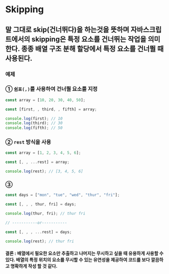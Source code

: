 # **Skipping**

## 말 그대로 skip(건너뛰다)을 하는것을 뜻하며 자바스크립트에서의 skipping은 특정 요소를 건너뛰는 작업을 의미한다. 종종 배열 구조 분해 할당에서 특정 요소를 건너뛸 때 사용된다.

### 예제

### ① `쉼표(,)`를 사용하여 건너뛸 요소를 지정

```javascript
const array = [10, 20, 30, 40, 50];

const [first, , third, , fifth] = array;

console.log(first); // 10
console.log(third); // 30
console.log(fifth); // 50
```

### ② `rest` 방식을 사용

```javascript
const array = [1, 2, 3, 4, 5, 6];

const [, , ...rest] = array;

console.log(rest); // [3, 4, 5, 6]
```

### ③

```javascript
const days = ["mon", "tue", "wed", "thur", "fri"];

const [, , , thur, fri] = days;

console.log(thur, fri); // thur fri

// -----------or-----------

const [, , , ...rest] = days;

console.log(rest); // thur fri
```

#### 결론 : 배열에서 필요한 요소만 추출하고 나머지는 무시하고 싶을 때 유용하게 사용할 수 있다. 배열의 특정 위치의 요소를 무시할 수 있는 유연성을 제공하여 코드를 보다 깔끔하고 명확하게 작성 할 것 같다.
